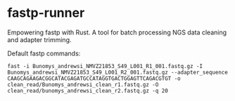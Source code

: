 # fastp-runner
Empowering fastp with Rust. A tool for batch processing NGS data cleaning and adapter trimming.

Default fastp commands:

```
fast -i Bunomys_andrewsi_NMVZ21853_S49_L001_R1_001.fastq.gz -I Bunomys_andrewsi_NMVZ21853_S49_L001_R2_001.fastq.gz --adapter_sequence CAAGCAGAAGACGGCATACGAGATGCCATAGGTGACTGGAGTTCAGACGTGT -o clean_read/Bunomys_andrewsi_clean_r1.fastq.gz -O clean_read/bunomys_andrewsi_clean_r2.fastq.gz -q 20
```